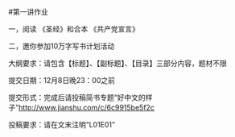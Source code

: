 #第一讲作业

一，阅读
《圣经》和合本
《共产党宣言》

二，邀你参加10万字写书计划活动

大纲要求：请包含【标题】、【副标题】、【目录】三部分内容，题材不限

提交日期：12月8日晚23：00之前

提交形式：完成后请投稿简书专题“好中文的样子”http://www.jianshu.com/c/6c9915be5f2c

投稿要求：请在文末注明“L01E01” 
